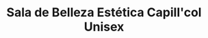 ---
title: "Sala de Belleza Estética Capill'col Unisex"
url: /ciudad-de-panama/sala-de-belleza-estetica-capillcol-unisex/
shop: Friseur
---